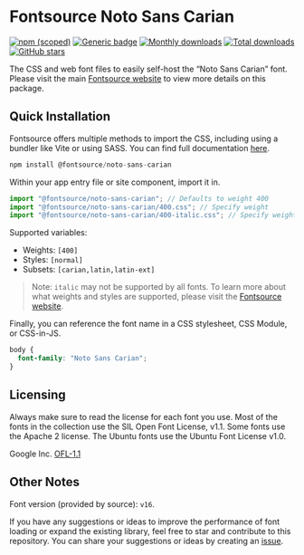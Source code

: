 # Fontsource Noto Sans Carian

[![npm (scoped)](https://img.shields.io/npm/v/@fontsource/noto-sans-carian?color=brightgreen)](https://www.npmjs.com/package/@fontsource/noto-sans-carian) [![Generic badge](https://img.shields.io/badge/fontsource-passing-brightgreen)](https://github.com/fontsource/fontsource) [![Monthly downloads](https://badgen.net/npm/dm/@fontsource/noto-sans-carian)](https://github.com/fontsource/fontsource) [![Total downloads](https://badgen.net/npm/dt/@fontsource/noto-sans-carian)](https://github.com/fontsource/fontsource) [![GitHub stars](https://img.shields.io/github/stars/fontsource/fontsource.svg?style=social&label=Star)](https://github.com/fontsource/fontsource/stargazers)

The CSS and web font files to easily self-host the “Noto Sans Carian” font. Please visit the main [Fontsource website](https://fontsource.org/fonts/noto-sans-carian) to view more details on this package.

## Quick Installation

Fontsource offers multiple methods to import the CSS, including using a bundler like Vite or using SASS. You can find full documentation [here](https://fontsource.org/docs/getting-started/introduction).

```javascript
npm install @fontsource/noto-sans-carian
```

Within your app entry file or site component, import it in.

```javascript
import "@fontsource/noto-sans-carian"; // Defaults to weight 400
import "@fontsource/noto-sans-carian/400.css"; // Specify weight
import "@fontsource/noto-sans-carian/400-italic.css"; // Specify weight and style
```

Supported variables:
- Weights: `[400]`
- Styles: `[normal]`
- Subsets: `[carian,latin,latin-ext]`

> Note: `italic` may not be supported by all fonts. To learn more about what weights and styles are supported, please visit the [Fontsource website](https://fontsource.org/fonts/noto-sans-carian).

Finally, you can reference the font name in a CSS stylesheet, CSS Module, or CSS-in-JS.

```css
body {
  font-family: "Noto Sans Carian";
}
```

## Licensing
Always make sure to read the license for each font you use. Most of the fonts in the collection use the SIL Open Font License, v1.1. Some fonts use the Apache 2 license. The Ubuntu fonts use the Ubuntu Font License v1.0.

Google Inc.
[OFL-1.1](http://scripts.sil.org/OFL)

## Other Notes
Font version (provided by source): `v16`.

If you have any suggestions or ideas to improve the performance of font loading or expand the existing library, feel free to star and contribute to this repository. You can share your suggestions or ideas by creating an [issue](https://github.com/fontsource/fontsource/issues).